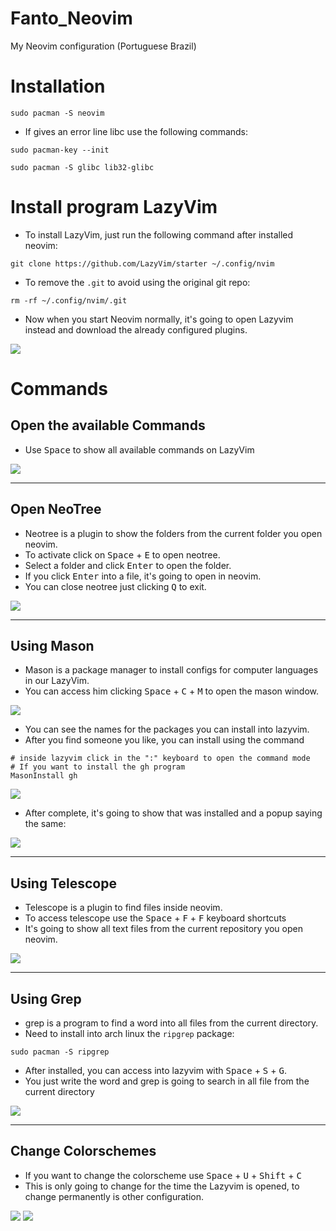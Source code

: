 # Fanto_Neovim
My Neovim configuration (Portuguese Brazil)

# Installation

```shell 
sudo pacman -S neovim
```
- If gives an error line libc use the following commands:

``` shell
sudo pacman-key --init
```

``` shell
sudo pacman -S glibc lib32-glibc
```

# Install program LazyVim

- To install LazyVim, just run the following command after installed neovim:

```shell
git clone https://github.com/LazyVim/starter ~/.config/nvim
```

- To remove the `.git` to avoid using the original git repo:

```shell
rm -rf ~/.config/nvim/.git
```

- Now when you start Neovim normally, it's going to open Lazyvim instead and download the already configured plugins.

<img src="images/lazyvim.png">

# Commands

## Open the available Commands

- Use <kbd>Space</kbd> to show all available commands on LazyVim

<img src="images/commands-available.png">

---

## Open NeoTree

- Neotree is a plugin to show the folders from the current folder you open neovim.
- To activate click on <kbd>Space</kbd> + <kbd>E</kbd> to open neotree.
- Select a folder and click <kbd>Enter</kbd> to open the folder.
- If you click <kbd>Enter</kbd> into a file, it's going to open in neovim.
- You can close neotree just clicking <kbd>Q</kbd> to exit.

<img src="images/neotree.png">

---

## Using Mason

- Mason is a package manager to install configs for computer languages in our LazyVim.
- You can access him clicking <kbd>Space</kbd> + <kbd>C</kbd> + <kbd>M</kbd> to open the mason window.

<img src="images/mason-intro.png">

- You can see the names for the packages you can install into lazyvim.
- After you find someone you like, you can install using the command

```shell
# inside lazyvim click in the ":" keyboard to open the command mode
# If you want to install the gh program
MasonInstall gh
```

<img src="images/mason-install.png">

- After complete, it's going to show that was installed and a popup saying the same:

<img src="images/mason-install2.png">

---

## Using Telescope

- Telescope is a plugin to find files inside neovim.
- To access telescope use the <kbd>Space</kbd> + <kbd>F</kbd> + <kbd>F</kbd> keyboard shortcuts
- It's going to show all text files from the current repository you open neovim.

<img src="images/telescope.png">

---

## Using Grep

- grep is a program to find a word into all files from the current directory.
- Need to install into arch linux the `ripgrep` package:

```shell
sudo pacman -S ripgrep
```

- After installed, you can access into lazyvim with <kbd>Space</kbd> + <kbd>S</kbd> + <kbd>G</kbd>.
- You just write the word and grep is going to search in all file from the current directory

<img src="images/grep.png">

---

## Change Colorschemes

- If you want to change the colorscheme use <kbd>Space</kbd> + <kbd>U</kbd> + <kbd>Shift</kbd> + <kbd>C</kbd>
- This is only going to change for the time the Lazyvim is opened, to change permanently is other configuration.

<img src="images/colorschemechange1.png">

<img src="images/colorschemechange2.png">


